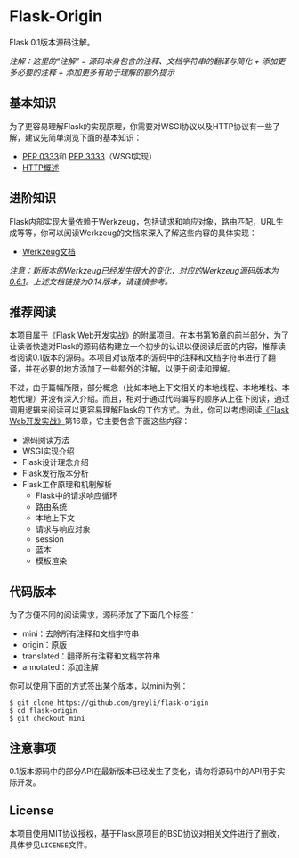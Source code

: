 # Flask-Origin

Flask 0.1版本源码注解。

*注解：这里的“注解” = 源码本身包含的注释、文档字符串的翻译与简化 + 添加更多必要的注释 + 添加更多有助于理解的额外提示*

## 基本知识

为了更容易理解Flask的实现原理，你需要对WSGI协议以及HTTP协议有一些了解，建议先简单浏览下面的基本知识：

* [PEP 0333](https://www.python.org/dev/peps/pep-0333/)和
[PEP 3333](https://www.python.org/dev/peps/pep-3333/)（WSGI实现）
* [HTTP概述](https://developer.mozilla.org/zh-CN/docs/Web/HTTP/Overview)

## 进阶知识

Flask内部实现大量依赖于Werkzeug，包括请求和响应对象，路由匹配，URL生成等等，你可以阅读Werkzeug的文档来深入了解这些内容的具体实现：

* [Werkzeug文档](http://werkzeug.pocoo.org/docs/)

*注意：新版本的Werkzeug已经发生很大的变化，对应的Werkzeug源码版本为[0.6.1](https://github.com/pallets/werkzeug/tree/0.6.1)。上述文档链接为0.14版本，请谨慎参考。*

## 推荐阅读

本项目属于[《Flask Web开发实战》](http://helloflask.com/book)的附属项目。在本书第16章的前半部分，为了让读者快速对Flask的源码结构建立一个初步的认识以便阅读后面的内容，推荐读者阅读0.1版本的源码。本项目对该版本的源码中的注释和文档字符串进行了翻译，并在必要的地方添加了一些额外的注解，以便于阅读和理解。

不过，由于篇幅所限，部分概念（比如本地上下文相关的本地线程、本地堆栈、本地代理）并没有深入介绍。而且，相对于通过代码编写的顺序从上往下阅读，通过调用逻辑来阅读可以更容易理解Flask的工作方式。为此，你可以考虑阅读[《Flask Web开发实战》](http://helloflask.com/book)第16章，它主要包含下面这些内容：

* 源码阅读方法
* WSGI实现介绍
* Flask设计理念介绍
* Flask发行版本分析
* Flask工作原理和机制解析
  * Flask中的请求响应循环
  * 路由系统
  * 本地上下文
  * 请求与响应对象
  * session
  * 蓝本
  * 模板渲染

## 代码版本

为了方便不同的阅读需求，源码添加了下面几个标签：

* mini：去除所有注释和文档字符串
* origin：原版
* translated：翻译所有注释和文档字符串
* annotated：添加注解

你可以使用下面的方式签出某个版本，以mini为例：

```
$ git clone https://github.com/greyli/flask-origin
$ cd flask-origin
$ git checkout mini
```

## 注意事项

0.1版本源码中的部分API在最新版本已经发生了变化，请勿将源码中的API用于实际开发。

## License

本项目使用MIT协议授权，基于Flask原项目的BSD协议对相关文件进行了删改，具体参见`LICENSE`文件。

